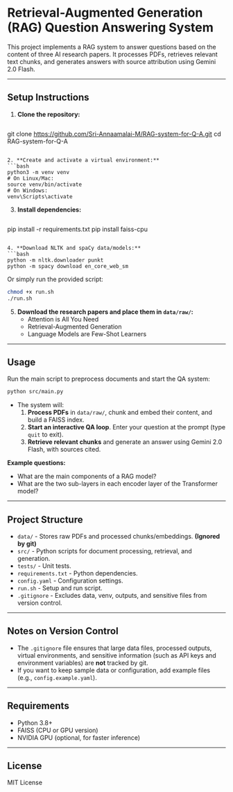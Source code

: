 # Retrieval-Augmented Generation (RAG) Question Answering System

This project implements a RAG system to answer questions based on the content of three AI research papers. It processes PDFs, retrieves relevant text chunks, and generates answers with source attribution using Gemini 2.0 Flash.

---

## Setup Instructions

1. **Clone the repository:**
   ```bash
git clone https://github.com/Sri-Annaamalai-M/RAG-system-for-Q-A.git
cd RAG-system-for-Q-A
   ```

2. **Create and activate a virtual environment:**
   ```bash
python3 -m venv venv
# On Linux/Mac:
source venv/bin/activate
# On Windows:
venv\Scripts\activate
   ```

3. **Install dependencies:**
   ```bash
pip install -r requirements.txt
pip install faiss-cpu
   ```

4. **Download NLTK and spaCy data/models:**
   ```bash
python -m nltk.downloader punkt
python -m spacy download en_core_web_sm
   ```
   Or simply run the provided script:
   ```bash
chmod +x run.sh
./run.sh
   ```

5. **Download the research papers and place them in `data/raw/`:**
   - Attention is All You Need
   - Retrieval-Augmented Generation
   - Language Models are Few-Shot Learners

---

## Usage

Run the main script to preprocess documents and start the QA system:
```bash
python src/main.py
```

- The system will:
  1. **Process PDFs** in `data/raw/`, chunk and embed their content, and build a FAISS index.
  2. **Start an interactive QA loop**. Enter your question at the prompt (type `quit` to exit).
  3. **Retrieve relevant chunks** and generate an answer using Gemini 2.0 Flash, with sources cited.

**Example questions:**
- What are the main components of a RAG model?
- What are the two sub-layers in each encoder layer of the Transformer model?

---

## Project Structure

- `data/` - Stores raw PDFs and processed chunks/embeddings. **(Ignored by git)**
- `src/` - Python scripts for document processing, retrieval, and generation.
- `tests/` - Unit tests.
- `requirements.txt` - Python dependencies.
- `config.yaml` - Configuration settings.
- `run.sh` - Setup and run script.
- `.gitignore` - Excludes data, venv, outputs, and sensitive files from version control.

---

## Notes on Version Control
- The `.gitignore` file ensures that large data files, processed outputs, virtual environments, and sensitive information (such as API keys and environment variables) are **not** tracked by git.
- If you want to keep sample data or configuration, add example files (e.g., `config.example.yaml`).

---

## Requirements
- Python 3.8+
- FAISS (CPU or GPU version)
- NVIDIA GPU (optional, for faster inference)

---

## License
MIT License